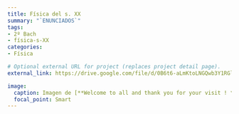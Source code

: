 ```yaml
---
title: Física del s. XX
summary: "`ENUNCIADOS`"
tags:
- 2º Bach
- física-s-XX
categories:
- Física

# Optional external URL for project (replaces project detail page).
external_link: https://drive.google.com/file/d/0B6t6-aLmKtoLNGQwb3Y1RGlSQmc/view

image:
  caption: Imagen de [**Welcome to all and thank you for your visit ! ツ**](https://pixabay.com/es/users/janeb13-725943/) en [Pixabay](https://pixabay.com/es/)
  focal_point: Smart
---
```

